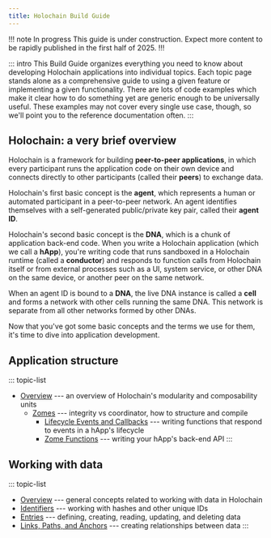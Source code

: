 ```yaml
---
title: Holochain Build Guide
---
```


!!! note In progress
This guide is under construction. Expect more content to be rapidly published in the first half of 2025.
!!!

::: intro
This Build Guide organizes everything you need to know about developing Holochain applications into individual topics. Each topic page stands alone as a comprehensive guide to using a given feature or implementing a given functionality. There are lots of code examples which make it clear how to do something yet are generic enough to be universally useful. These examples may not cover every single use case, though, so we'll point you to the reference documentation often.
:::

## Holochain: a very brief overview

Holochain is a framework for building **peer-to-peer applications**, in which every participant runs the application code on their own device and connects directly to other participants (called their **peers**) to exchange data.

Holochain's first basic concept is the **agent**, which represents a human or automated participant in a peer-to-peer network. An agent identifies themselves with a self-generated public/private key pair, called their **agent ID**.

Holochain's second basic concept is the **DNA**, which is a chunk of application back-end code. When you write a Holochain application (which we call a **hApp**), you're writing code that runs sandboxed in a Holochain runtime (called a **conductor**) and responds to function calls from Holochain itself or from external processes such as a UI, system service, or other DNA on the same device, or another peer on the same network.

When an agent ID is bound to a **DNA**, the live DNA instance is called a **cell** and forms a network with other cells running the same DNA. This network is separate from all other networks formed by other DNAs.

Now that you've got some basic concepts and the terms we use for them, it's time to dive into application development.

## Application structure

::: topic-list
* [Overview](/build/application-structure/) --- an overview of Holochain's modularity and composability units
    * [Zomes](/build/zomes/) --- integrity vs coordinator, how to structure and compile
        * [Lifecycle Events and Callbacks](/build/callbacks-and-lifecycle-hooks/) --- writing functions that respond to events in a hApp's lifecycle
        * [Zome Functions](/build/zome-functions/) --- writing your hApp's back-end API
:::

## Working with data

::: topic-list
* [Overview](/build/working-with-data/) --- general concepts related to working with data in Holochain
* [Identifiers](/build/identifiers) --- working with hashes and other unique IDs
* [Entries](/build/entries/) --- defining, creating, reading, updating, and deleting data
* [Links, Paths, and Anchors](/build/links-paths-and-anchors/) --- creating relationships between data
:::